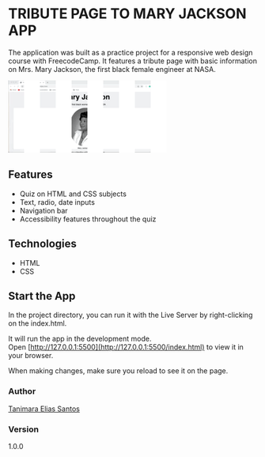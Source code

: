 # TRIBUTE PAGE TO MARY JACKSON APP

The application was built as a practice project for a responsive web design course with FreecodeCamp. It features a tribute page with basic information on Mrs. Mary Jackson, the first black female engineer at NASA.

![tribute page app - Tanimara Elias Santos](tribute-page-app-showcase.gif)

 ## Features

- Quiz on HTML and CSS subjects
- Text, radio, date inputs
- Navigation bar
- Accessibility features throughout the quiz

## Technologies

- HTML
- CSS

## Start the App

In the project directory, you can run it with the Live Server by right-clicking on the index.html.

It will run the app in the development mode.\
Open [http://127.0.0.1:5500](http://127.0.0.1:5500/index.html) to view it in your browser.

When making changes, make sure you reload to see it on the page.

### Author

[Tanimara Elias Santos](https://github.com/tanimaraeliassantos)

### Version

1.0.0
 

